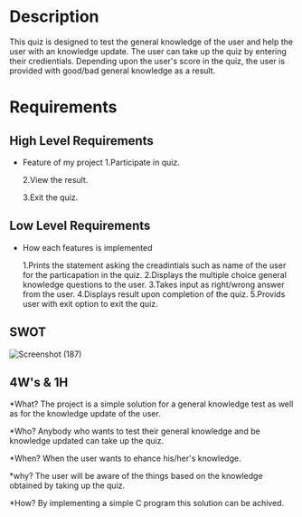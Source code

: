# Description

This quiz is designed to test the general knowledge of the user and help the user with an knowledge update. The user can take up 
the quiz by entering their credientials. Depending upon the user's score in the quiz, the user is provided with good/bad general 
knowledge as a result.

# Requirements

## High Level Requirements

* Feature of my project
  1.Participate in quiz.
  
  2.View the result.
  
  3.Exit the quiz.

## Low Level Requirements

* How each features is implemented

  1.Prints the statement asking the creadintials such as name of the user for the particapation in the quiz.
  2.Displays the multiple choice general knowledge questions to the user.
  3.Takes input as right/wrong answer from the user.
  4.Displays result upon completion of the quiz.
  5.Provids user with exit option to exit the quiz.

## SWOT
![Screenshot (187)](https://user-images.githubusercontent.com/42509490/153286605-2b3fae1f-2164-4568-a48f-b2b75c0bda07.png)


## 4W's & 1H

*What?
The project is a simple solution for a general knowledge test as well as for the knowledge update of the user.

*Who?
Anybody who wants to test their general knowledge and be knowledge updated can take up the quiz.

*When?
When the user wants to ehance his/her's knowledge.

*why?
The user will be aware of the things based on the knowledge obtained by taking up the quiz.

*How?
By implementing a simple C program this solution can be achived.

